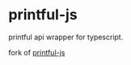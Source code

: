 # printful-js

printful api wrapper for typescript.

fork of [printful-js](https://github.com/maxmezzomo/printful-js)
